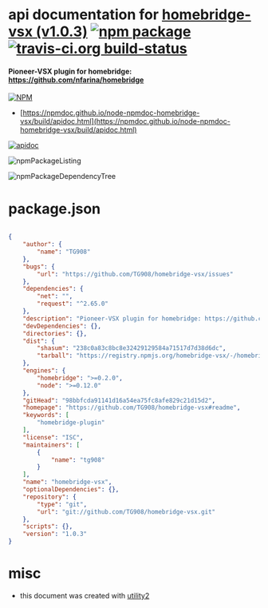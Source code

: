 # api documentation for  [homebridge-vsx (v1.0.3)](https://github.com/TG908/homebridge-vsx#readme)  [![npm package](https://img.shields.io/npm/v/npmdoc-homebridge-vsx.svg?style=flat-square)](https://www.npmjs.org/package/npmdoc-homebridge-vsx) [![travis-ci.org build-status](https://api.travis-ci.org/npmdoc/node-npmdoc-homebridge-vsx.svg)](https://travis-ci.org/npmdoc/node-npmdoc-homebridge-vsx)
#### Pioneer-VSX plugin for homebridge: https://github.com/nfarina/homebridge

[![NPM](https://nodei.co/npm/homebridge-vsx.png?downloads=true&downloadRank=true&stars=true)](https://www.npmjs.com/package/homebridge-vsx)

- [https://npmdoc.github.io/node-npmdoc-homebridge-vsx/build/apidoc.html](https://npmdoc.github.io/node-npmdoc-homebridge-vsx/build/apidoc.html)

[![apidoc](https://npmdoc.github.io/node-npmdoc-homebridge-vsx/build/screenCapture.buildCi.browser.%252Ftmp%252Fbuild%252Fapidoc.html.png)](https://npmdoc.github.io/node-npmdoc-homebridge-vsx/build/apidoc.html)

![npmPackageListing](https://npmdoc.github.io/node-npmdoc-homebridge-vsx/build/screenCapture.npmPackageListing.svg)

![npmPackageDependencyTree](https://npmdoc.github.io/node-npmdoc-homebridge-vsx/build/screenCapture.npmPackageDependencyTree.svg)



# package.json

```json

{
    "author": {
        "name": "TG908"
    },
    "bugs": {
        "url": "https://github.com/TG908/homebridge-vsx/issues"
    },
    "dependencies": {
        "net": "",
        "request": "^2.65.0"
    },
    "description": "Pioneer-VSX plugin for homebridge: https://github.com/nfarina/homebridge",
    "devDependencies": {},
    "directories": {},
    "dist": {
        "shasum": "238c0a83c8bc8e32429129584a71517d7d38d6dc",
        "tarball": "https://registry.npmjs.org/homebridge-vsx/-/homebridge-vsx-1.0.3.tgz"
    },
    "engines": {
        "homebridge": ">=0.2.0",
        "node": ">=0.12.0"
    },
    "gitHead": "98bbfcda91141d16a54ea75fc8afe829c21d15d2",
    "homepage": "https://github.com/TG908/homebridge-vsx#readme",
    "keywords": [
        "homebridge-plugin"
    ],
    "license": "ISC",
    "maintainers": [
        {
            "name": "tg908"
        }
    ],
    "name": "homebridge-vsx",
    "optionalDependencies": {},
    "repository": {
        "type": "git",
        "url": "git://github.com/TG908/homebridge-vsx.git"
    },
    "scripts": {},
    "version": "1.0.3"
}
```



# misc
- this document was created with [utility2](https://github.com/kaizhu256/node-utility2)
